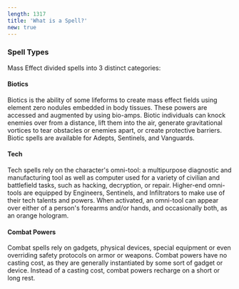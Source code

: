 ```yaml
---
length: 1317
title: 'What is a Spell?'
new: true
---
```


### Spell Types
Mass Effect divided spells into 3 distinct categories:

#### Biotics
Biotics is the ability of some lifeforms to create mass effect fields using element zero nodules embedded in body
tissues. These powers are accessed and augmented by using bio-amps. Biotic individuals can knock enemies over from a
distance, lift them into the air, generate gravitational vortices to tear obstacles or enemies apart, or create
protective barriers. Biotic spells are available for Adepts, Sentinels, and Vanguards.

#### Tech
Tech spells rely on the character's omni-tool: a multipurpose diagnostic and manufacturing tool as well as computer used
for a variety of civilian and battlefield tasks, such as hacking, decryption, or repair. Higher-end omni-tools are
equipped by Engineers, Sentinels, and Infiltrators to make use of their tech talents and powers. When activated, an
omni-tool can appear over either of a person's forearms and/or hands, and occasionally both, as an orange hologram.

#### Combat Powers
Combat spells rely on gadgets, physical devices, special equipment or even overriding safety protocols on armor or weapons.
Combat powers have no casting cost, as they are generally instantiated by some sort of gadget or device. Instead of a
casting cost, combat powers recharge on a short or long rest.

